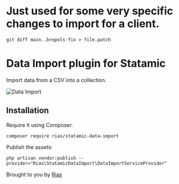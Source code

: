 # Just used for some very specific changes to import for a client.


```
git diff main..brepols-fix > file.patch

```

# Data Import plugin for Statamic

Import data from a CSV into a collection.

![Data Import](https://github.com/riasvdv/statamic-data-import/raw/master/docs/img/data-import.png)

## Installation

Require it using Composer.

```
composer require rias/statamic-data-import
```

Publish the assets:

```
php artisan vendor:publish --provider="Rias\StatamicDataImport\DataImportServiceProvider"
```

Brought to you by [Rias](https://rias.be)
